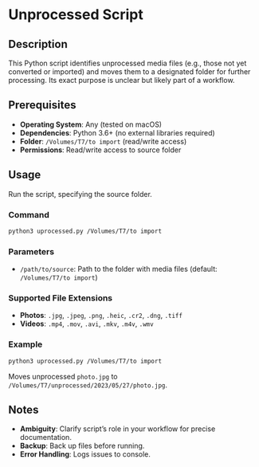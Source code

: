# Unprocessed Script

## Description
This Python script identifies unprocessed media files (e.g., those not yet converted or imported) and moves them to a designated folder for further processing. Its exact purpose is unclear but likely part of a workflow.

## Prerequisites
- **Operating System**: Any (tested on macOS)
- **Dependencies**: Python 3.6+ (no external libraries required)
- **Folder**: `/Volumes/T7/to import` (read/write access)
- **Permissions**: Read/write access to source folder

## Usage
Run the script, specifying the source folder.

### Command
```bash
python3 uprocessed.py /Volumes/T7/to import
```

### Parameters
- `/path/to/source`: Path to the folder with media files (default: `/Volumes/T7/to import`)

### Supported File Extensions
- **Photos**: `.jpg`, `.jpeg`, `.png`, `.heic`, `.cr2`, `.dng`, `.tiff`
- **Videos**: `.mp4`, `.mov`, `.avi`, `.mkv`, `.m4v`, `.wmv`

### Example
```bash
python3 uprocessed.py /Volumes/T7/to import
```
Moves unprocessed `photo.jpg` to `/Volumes/T7/unprocessed/2023/05/27/photo.jpg`.

## Notes
- **Ambiguity**: Clarify script’s role in your workflow for precise documentation.
- **Backup**: Back up files before running.
- **Error Handling**: Logs issues to console.